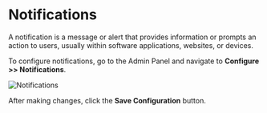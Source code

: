 # Notifications

A notification is a message or alert that provides information or prompts an action to users, usually within software applications, websites, or devices.

To configure notifications, go to the Admin Panel and navigate to **Configure >> Notifications**.

<img src="/images/configure/notifications.png" alt="Notifications" />

After making changes, click the **Save Configuration** button.
